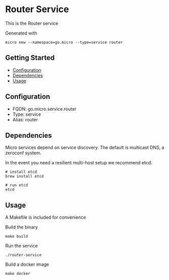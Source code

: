# Router Service

This is the Router service

Generated with

```
micro new --namespace=go.micro --type=service router
```

## Getting Started

- [Configuration](#configuration)
- [Dependencies](#dependencies)
- [Usage](#usage)

## Configuration

- FQDN: go.micro.service.router
- Type: service
- Alias: router

## Dependencies

Micro services depend on service discovery. The default is multicast DNS, a zeroconf system.

In the event you need a resilient multi-host setup we recommend etcd.

```
# install etcd
brew install etcd

# run etcd
etcd
```

## Usage

A Makefile is included for convenience

Build the binary

```
make build
```

Run the service
```
./router-service
```

Build a docker image
```
make docker
```